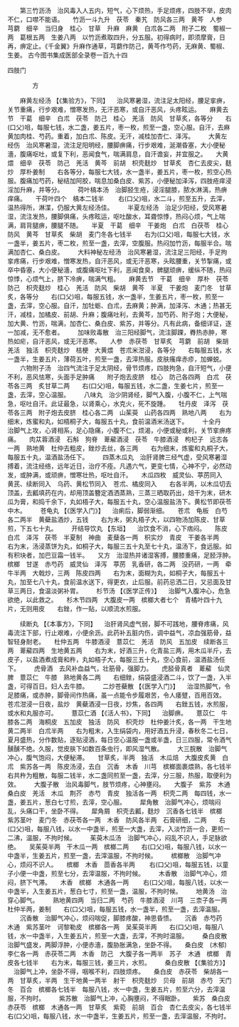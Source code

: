 <!-- { "loadSidebar": true } -->
　　第三竹沥汤　治风毒入人五内，短气，心下烦热，手足烦疼，四肢不举，皮肉不仁，口噤不能语。　　竹沥一斗九升　茯苓　秦艽　防风各三两　黄芩　人参　芎藭　细辛　当归身　桂心　甘草　升麻　麻黄　白朮各二两　附子二枚　蜀椒一两　葛根五两　生姜八两　以竹沥煮取四升，分五服。初得病时，即须摩膏，日再，痹定止。《千金翼》升麻作通草，芎藭作防己，黄芩作芍药，无麻黄、蜀椒、生姜。
古今图书集成医部全录卷一百九十四

四肢门

　　　　方

　　麻黄左经汤 【《集验方》，下同】 　治风寒暑湿，流注足太阳经，腰足挛痹，关节重痛，行步艰难，憎寒发热，无汗恶寒，或自汗恶风，头疼眩运。　　麻黄去节　干葛　细辛　白朮　茯苓　防己　桂心　羌活　防风　甘草炙，各等分　　右(口父)咀，每服七钱，水二盏，姜五片，枣一枚，煎至一盏，空心服。自汗，去麻黄加肉桂、芍药。重着，加白朮、陈皮。无汗，减桂加杏仁、泽泻。
　　大黄左经伤　治风寒暑湿，流注足阳明经，腰脚痹痛，行步艰难，涎潮昏塞，大小便秘濇，腹痛呕吐，或复下利，恶闻食气，喘满肩息，自汗谵妄，并宜服之。　　大黄煨　细辛　茯苓　防己　羌活　黄芩　前胡　枳壳麸炒　甘草炙　杏仁去皮尖，麸炒　厚朴姜制　　右各等分，每服七大钱，水一盏半，姜五片，枣一枚，煎空心热服。腹痛加芍药，秘结加阿胶，喘息加桑白皮、紫苏，小便秘加泽泻，四肢疮痒浸淫加升麻，并等分。
　　荷叶槁本汤　治脚胫生疮，浸淫腿膝，脓水淋漓，热痹痒痛。　　干荷叶四个　槁本二钱半
　　右(口父)咀，水二斗，煎至五升，去滓，温热得所，淋渫，仍服大黄左经汤佳。
　　半夏左经汤　治足少阳经，受风寒暑湿，流注发热，腰脚俱痛，头疼眩运，呕吐酸水，耳聋惊悸，热闷心烦，气上喘满，肩背腿痹，腰腿不随。　　半夏　干葛　细辛　干姜炮　白朮　白茯苓　桂心　防风　黄芩　甘草炙　柴胡　麦门冬各七钱半　　右为(口父)咀，每服七大钱，水一盏半，姜五片，枣二枚，煎至一盏，去滓，空腹服。热闷加竹沥，每服半合。喘满加杏仁、桑白皮。
　　大料神秘左经汤　治风寒暑湿，流注足三阳经，手足拘挛疼痛，行步艰难，憎寒发热，自汗恶风，或无汗恶寒，头眩腰重，关节掣痛，或卒中昏塞，大小便秘濇，或腹痛呕吐下利，恶闻食臭，髀腿顽痹，缓纵不随，热闷惊悸，心烦气上，脐下冷痹，喘满气粗。　　麻黄去节　干葛　细辛　厚朴　茯苓　防己　枳壳麸炒　桂心　羌活　防风　柴胡　黄芩　半夏　干姜炮　麦门冬　甘草炙，各等分　　右(口父)咀，每服五钱，水一盏半，生姜五片，枣一枚，煎至一盏，去滓，空心服。自汗，加牡蛎、白朮，去麻黄；肿满，加泽泻、木通；热甚无汗，减桂，加橘皮、前胡、升麻；腹痛吐利，去黄芩，加芍药、附子炮；大便秘，加大黄、竹沥，喘满，加杏仁、桑白皮、紫苏，并等分。凡有此病，备细详证，逐一加减，无不愈者。
　　加味败毒散　治三阳经脚气，流注脚踝，臖热赤肿，寒热如疟，自汗恶风，或无汗恶寒。　　人参　赤茯苓　甘草炙　芎藭　前胡　柴胡　羌活　独活　枳壳麸炒　桔梗　大黄煨　苍朮米泔浸，各等分　　右每服五钱，水一盏半，生姜五片，薄荷五叶，煎至一盏，去滓热服。皮肤瘙痒赤疹，加蝉蜕。
　　六物附子汤　治四气流注于足太阴经，骨节烦疼，四肢拘急，自汗短气，小便不利，恶风怯寒，头面手足肿痛　　附子炮去皮脐　桂心　防己各四两　白朮　茯苓各三两　炙甘草二两　　右(口父)咀，每服五钱，水二盏，生姜七片，煎至一盏，去滓，空心温服。
　　八味丸　治少阴肾经，脚气入腹，小腹不仁，上气喘急，呕吐自汗。此证最急，以肾乘心，水克火，死不旋踵。　　牡丹皮　泽泻　茯苓各三两　附子炮去皮脐　桂心各二两　山茱萸　山药各四两　熟地八两　　右为细末，炼蜜和丸，如梧桐子大，每服五十丸，食前温酒米汤送下。
　　十全丹　治脚气上攻，心肾相系，足心隐痛，小腹不仁，烦渴，小便或秘或利，关节挛痹疼痛。　　肉苁蓉酒浸　石斛　狗脊　萆薢酒浸　茯苓　牛膝酒浸　枸杞子　远志各一两　熟地黄　杜仲去粗皮，銼炒去丝，各三两　　右为细末，炼蜜和丸桐子大，每服五十丸，温酒盐汤任下。
　　四蒸木瓜丸　治肝肾脾三经气虚，受风寒暑湿搏着，流注经络，远年近日，治疗不痊。凡遇六气，更变七情，心神不宁，必然动发，或肿满，或顽痹，憎寒壮热，呕吐自汗。　　木瓜四枚　威灵仙、葶苈同入　黄芪、续断同入　乌药、黄松节同入　苍朮、橘皮同入　　右各半两，以木瓜切去顶盖，去瓤填药在内，却用顶盖簪定酒洒蒸熟，三蒸三晒取药出，焙干为末，研木瓜为膏，和捣千余下，丸如梧子大，每服五十丸，空心温服盐汤下。黄松节即茯苓中木。
　　苍龟丸 【《医学入门》】 　治痢后，脚弱渐细。　　苍朮　龟板　白芍各二两半　黄蘗盐酒炒，五钱　　右为末，粥丸梧子大，以四物汤加陈皮、甘草煎，下五七十丸。
　　开结导饮丸 【东垣】 　治饮食不消，心下痞闷。　　陈皮　白朮　泽泻　茯苓　半夏制　神曲　麦蘖各一两　枳实炒　青皮　干姜各半两　　右为末，汤浸蒸饼为丸，如桐子大，每服三五十丸至七十丸，温汤下，食远服。如有积块者，加巴豆霜一钱半。　　又方　治湿热并诸湿客搏，腰膝重痛，足胫浮肿。　　槟榔　甘遂　赤芍药　威灵仙　泽泻　葶苈　乳香研，各二两　没药研，一两　牵牛半两　大戟炒，三两　陈皮四两　　右为末，面糊为丸，如桐子大，每服五十丸，加至七八十丸，食前温水送下，得更衣，止后服。前药忌洒二日，又忌面及甘草三两日，食温淡粥补胃。
　　杉节汤 【《医学正传》】 　治脚气入腹冲心，危急欲绝，以此救之。　　杉木节四两　大腹皮一两　槟榔大者七个　青橘叶四十九片，无则用皮　　右銼，作一贴，以顺流水煎服。

　　续断丸 【《本事方》，下同】 　治肝肾风虚气弱，脚不可践地，腰脊疼痛，风毒流注下部，行止艰难，小便余沥。此药补五脏内伤，调中益气，凉血强筋骨，益智轻身耐老。　　杜仲五两　牛膝酒浸　薏苡仁　羌活　防风　五加皮　续断各三两　萆薢四两　生地黄五两　　右为末，好酒三升，化青盐三两，用木瓜半斤，去皮子，以盐酒煮成膏和杵，丸如梧子大，每服三五十丸，空心食前，温酒盐汤任下。
　　虎骨酒　去风补血益气，壮筋骨，强脚力。　　虎胫骨真者　萆薢　仙灵脾　薏苡仁　牛膝　熟地黄各二两　　右细銼，绢袋盛浸酒二斗，饮了一盏，入半盏，可得百日。妇人去牛膝。
　　二炒苍蘗散 【《医学入门》】 　治湿热脚气，令足膝痛，或赤肿，脚骨间作热痛，虽一点能令步履艰苦，令人痿躄，百用百效。　　苍朮泔浸一日夜，盐炒　黄蘗酒浸一日夜，炒焦，各四两　　右銼五钱，水煎服，或水和丸服亦可。
　　薏苡仁酒 【《活人书》，下同】 　治脚痹。　　薏苡仁　牛膝各二两　海桐皮　五加皮　独活　防风　枳壳炒　杜仲姜汁炙，各一两　干生地黄二两半　白朮半两　　右为粗末，入生绢袋内，用好酒五升浸，春秋冬二七日，夏月盛热，分作数贴，逐贴浸酒，每日空心温服一盏或半盏，日三四服，常令酒气醺醺不绝。久服，觉皮肤下如数百条虫行，即风湿气散。
　　大三脘散　治脚气冲心，腹气饱闷，大便秘滞。　　甘草炙，半两　独活　木瓜焙　大腹皮炙黄　白朮　紫苏各一两　陈皮汤浸，去白　沉香　木香　川芎　槟榔面裹煨熟，各七钱半　　右共杵为粗散，每服二钱半，水二盏同煎至一盏，去滓，分三服，热服，取便利为效。
　　大腹子散　治风毒脚气，肢节烦疼，心神壅闷。　　大腹子　紫苏　木通　桑白皮　羌活　木瓜　荆芥　赤芍　青皮　独活各一两　枳壳二两　每四钱，水一盏，姜五片，葱白七寸煎，去滓，空心服。
　　犀角散　治脚气冲心，烦喘闷乱，头痛口干，坐卧不得。　　犀角屑　枳壳去瓤，麸炒　沉香各七钱半　槟榔　紫苏茎叶　麦门冬　赤茯苓各一两　木香　防风各半两　石膏研细，二两　　右(口父)咀，每服八钱，以水一中盏半，煎至一大盏，去滓，入淡竹沥一合，更煎一二沸，温服，不拘时候。
　　茱萸木瓜汤　治脚气冲心，闷乱不识人，手足脉欲绝。　　吴茱萸半两　干木瓜一两　槟榔二两　　右(口父)咀，每服八钱，以水一中盏半，生姜五片，煎至一盏，去滓温服，不拘时候。
　　槟榔散　治脚气冲心，烦闷不识人。　　槟榔　木香　茴香各半两
　　右(口父)咀，每服五钱，以童子小便一中盏，煎至七分，去滓温服，不拘时候。
　　木香散　治脚气冲心，烦闷，脐下气滞。　　木香　槟榔　木通各一两
　　右(口父)咀，每服八钱，以水一中盏半，入生姜五片，葱白七寸，煎至一盏，温服，不拘时候。
　　地黄汤　治穿心脚气。
　　熟地黄四两　当归二两　芍药　牛膝酒浸　川芎　三柰子各一两　杜仲半两，姜制　　右(口父)咀，每服五钱，水一盏半，煎至一盏，去滓温服。
　　沉香散　治脚气冲心，烦闷喘促，脚膝疼酸，神思昏愦。　　沉香　赤芍药　木通　紫苏茎叶　诃黎勒皮　槟榔各一两　吴茱萸半两　　右(口父)咀，每服八钱，水一中盏半，入生姜五片，煎至一大盏，去滓，不拘时温服。
　　桑白皮散　治脚气盛发，两脚浮肿，小便赤濇，腹胁胀满急，坐卧不得。　　桑白皮　(木郁)李仁各一两　赤茯苓二两　木香　防己　大腹子各一两半　苏子　木通　槟榔　青皮各七钱半　　右为末，每服三钱，姜三片，水煎。
　　桑白皮散 【《集验方》】 　治脚气上冲，坐卧不得，咽喉不利，四肢烦疼。　　桑白皮　赤茯苓　柴胡各一两　甘草炙，半两　生干地黄一两半　射干　枳壳麸炒　贝母　前胡　赤芍　天门冬　百合　槟榔各七钱半　每服八钱，水一中盏，生姜五片，煎至六分，去滓温服，不拘时。
　　紫苏散　治脚气上冲，心胸壅闷，不得眠卧。　　紫苏　桑白皮　赤茯苓　槟榔　木通各一两　甘草炙　紫菀　前胡　百合　杏仁去皮尖，各七钱半　　右(口父)咀，每服八钱，水一中盏半，生姜五片，煎至一盏，去滓温服，不拘时。
